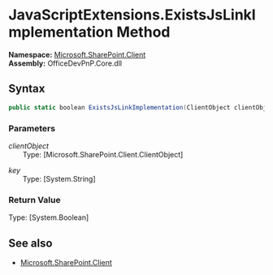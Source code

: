 # JavaScriptExtensions.ExistsJsLinkImplementation Method  
**Namespace:** [Microsoft.SharePoint.Client](Microsoft.SharePoint.Client.md)  
**Assembly:** OfficeDevPnP.Core.dll  
## Syntax
```C#
public static boolean ExistsJsLinkImplementation(ClientObject clientObject,String key)
```
### Parameters
*clientObject*  
&emsp;&emsp;Type: [Microsoft.SharePoint.Client.ClientObject] 
&emsp;&emsp;  
  
*key*  
&emsp;&emsp;Type: [System.String] 
&emsp;&emsp;  
  
### Return Value
Type: [System.Boolean]  

## See also
- [Microsoft.SharePoint.Client](Microsoft.SharePoint.Client.md)
